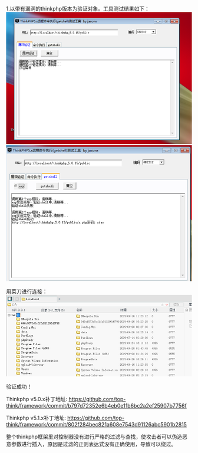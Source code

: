 1.以带有漏洞的thinkphp版本为验证对象。工具测试结果如下：
![iamge](https://github.com/littlebin404/Thinkphp5.x-/blob/master/images/1.png)
![iamge](https://github.com/littlebin404/Thinkphp5.x-/blob/master/images/2.png)


用菜刀进行连接：
![iamge](https://github.com/littlebin404/Thinkphp5.x-/blob/master/images/3.png)


验证成功！


Thinkphp v5.0.x补丁地址: https://github.com/top-think/framework/commit/b797d72352e6b4eb0e11b6bc2a2ef25907b7756f

Thinkphp v5.1.x补丁地址: https://github.com/top-think/framework/commit/802f284bec821a608e7543d91126abc5901b2815

整个thinkphp框架里对控制器没有进行严格的过滤与查找，使攻击者可以伪造恶意参数进行插入，原因是过滤的正则表达式没有正确使用，导致可以绕过。
